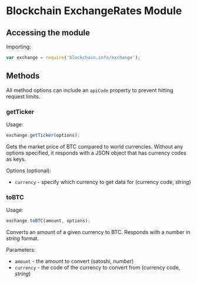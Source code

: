 # Blockchain ExchangeRates Module

## Accessing the module

Importing:

```js
var exchange = require('blockchain.info/exchange');
```

## Methods

All method options can include an `apiCode` property to prevent hitting request limits.

### getTicker

Usage:

```js
exchange.getTicker(options);
```

Gets the market price of BTC compared to world currencies. Without any options specified, it responds with a JSON object that has currency codes as keys.

Options (optional):

  * `currency` - specify which currency to get data for (currency code, *string*)

### toBTC

Usage:

```js
exchange.toBTC(amount, options);
```

Converts an amount of a given currency to BTC. Responds with a number in *string* format.

Parameters:

  * `amount` - the amount to convert (satoshi, *number*)
  * `currency` - the code of the currency to convert from (currency code, *string*)
